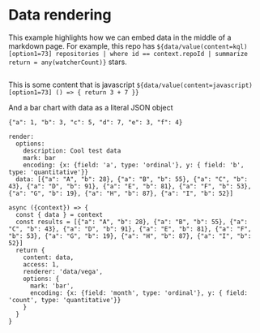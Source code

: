 # Data rendering

This example highlights how we can embed data in the middle of a markdown page. For example, this repo has `${data/value(content=kql)[option1=73] repositories | where id == context.repoId | summarize return = any(watcherCount)}` stars.

```data/htmlTable[option1=73](content=./data.json,foo=bar) 
```

This is some content that is javascript `${data/value(content=javascript)[option1=73] () => { return 3 + 7 }}`

And a bar chart with data as a literal JSON object
```ddata/barchart[encoding={x:{field:'a',type:'ordinal'},y:{field:'b',type:'quantitative'}}](content=json)
{"a": 1, "b": 3, "c": 5, "d": 7, "e": 3, "f": 4}
```
```data/vega2(content=config)
render:
  options:
    description: Cool test data
    mark: bar
    encoding: {x: {field: 'a', type: 'ordinal'}, y: { field: 'b', type: 'quantitative'}}
  data: [{"a": "A", "b": 28}, {"a": "B", "b": 55}, {"a": "C", "b": 43}, {"a": "D", "b": 91}, {"a": "E", "b": 81}, {"a": "F", "b": 53}, {"a": "G", "b": 19}, {"a": "H", "b": 87}, {"a": "I", "b": 52}]
```


```dynamic(content=javascript)
async ({context}) => {
  const { data } = context
  const results = [{"a": "A", "b": 28}, {"a": "B", "b": 55}, {"a": "C", "b": 43}, {"a": "D", "b": 91}, {"a": "E", "b": 81}, {"a": "F", "b": 53}, {"a": "G", "b": 19}, {"a": "H", "b": 87}, {"a": "I", "b": 52}]
  return {
    content: data, 
    access: 1, 
    renderer: 'data/vega', 
    options: {
      mark: 'bar',
      encoding: {x: {field: 'month', type: 'ordinal'}, y: { field: 'count', type: 'quantitative'}}
    }
  }
}
```
